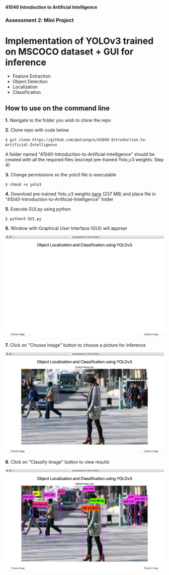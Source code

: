 #### 41040 Introduction to Artificial Intelligence
### Assessment 2: Mini Project
# Implementation of YOLOv3 trained on MSCOCO dataset + GUI for inference
- Feature Extraction
- Object Detection
- Localization
- Classification

## How to use on the command line
**1.** Navigate to the folder you wish to clone the repo

**2.** Clone repo with code below
```
$ git clone https://github.com/patsongco/41040-Introduction-to-Artificial-Intelligence
```

A folder named "41040-Introduction-to-Artificial-Intelligence" should be created with all the required files (exccept pre-trained Yolo_v3 weights: Step 4)

**3.** Change permissions so the yolo3 file is executable
```
$ chmod +x yolo3
```
**4.** Download pre-trained Yolo_v3 weights [here](https://pjreddie.com/media/files/yolov3.weights) (237 MB) and place file in "41040-Introduction-to-Artificial-Intelligence" folder

**5.** Execute GUI.py using python
```
$ python3 GUI.py
```
**6.** Window with Graphical User Interface (GUI) will apprear

![Image of GUI1](/GUI_1.png)

**7.** Click on "Choose Image" button to choose a picture for inference

![Image of GUI2](/GUI_2.png)

**8.** Click on "Classify Image" button to view results

![Image of GUI3](/GUI_3.png)

